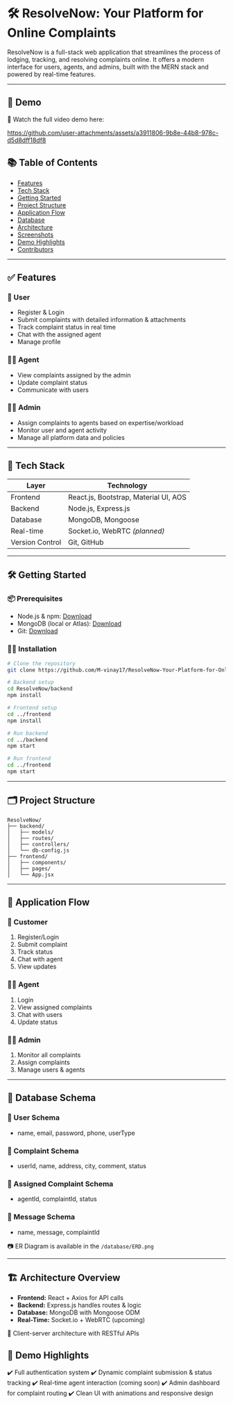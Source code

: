
# 🛠️ **ResolveNow: Your Platform for Online Complaints**

ResolveNow is a full-stack web application that streamlines the process of lodging, tracking, and resolving complaints online. It offers a modern interface for users, agents, and admins, built with the MERN stack and powered by real-time features.

---

## 🚀 **Demo**

🎥 Watch the full video demo here:



https://github.com/user-attachments/assets/a3911806-9b8e-44b8-978c-d5d8dff18df8



## 📚 **Table of Contents**

* [Features](#features)
* [Tech Stack](#tech-stack)
* [Getting Started](#getting-started)
* [Project Structure](#project-structure)
* [Application Flow](#application-flow)
* [Database](#database)
* [Architecture](#architecture)
* [Screenshots](#screenshots)
* [Demo Highlights](#demo-highlights)
* [Contributors](#contributors)

---

## ✅ **Features**

### 👤 User

* Register & Login
* Submit complaints with detailed information & attachments
* Track complaint status in real time
* Chat with the assigned agent
* Manage profile

### 🧑‍💼 Agent

* View complaints assigned by the admin
* Update complaint status
* Communicate with users

### 👨‍💼 Admin

* Assign complaints to agents based on expertise/workload
* Monitor user and agent activity
* Manage all platform data and policies

---

## 🧰 **Tech Stack**

| Layer           | Technology                            |
| --------------- | ------------------------------------- |
| Frontend        | React.js, Bootstrap, Material UI, AOS |
| Backend         | Node.js, Express.js                   |
| Database        | MongoDB, Mongoose                     |
| Real-time       | Socket.io, WebRTC *(planned)*         |
| Version Control | Git, GitHub                           |

---

## 🛠️ **Getting Started**

### 📦 Prerequisites

* Node.js & npm: [Download](https://nodejs.org/en/download)
* MongoDB (local or Atlas): [Download](https://www.mongodb.com/try/download/community)
* Git: [Download](https://git-scm.com/downloads)

### 🧑‍💻 Installation

```bash
# Clone the repository
git clone https://github.com/M-vinay17/ResolveNow-Your-Platform-for-Online-Complaints

# Backend setup
cd ResolveNow/backend
npm install

# Frontend setup
cd ../frontend
npm install

# Run backend
cd ../backend
npm start

# Run frontend
cd ../frontend
npm start
```

---

## 🗂️ **Project Structure**

```
ResolveNow/
├── backend/
│   ├── models/
│   ├── routes/
│   ├── controllers/
│   └── db-config.js
├── frontend/
│   ├── components/
│   ├── pages/
│   └── App.jsx
```

---

## 🔄 **Application Flow**

### 👥 Customer

1. Register/Login
2. Submit complaint
3. Track status
4. Chat with agent
5. View updates

### 🧑‍💼 Agent

1. Login
2. View assigned complaints
3. Chat with users
4. Update status

### 👨‍💼 Admin

1. Monitor all complaints
2. Assign complaints
3. Manage users & agents

---

## 🧾 **Database Schema**

### 🧍 User Schema

* name, email, password, phone, userType

### 📮 Complaint Schema

* userId, name, address, city, comment, status

### 📌 Assigned Complaint Schema

* agentId, complaintId, status

### 💬 Message Schema

* name, message, complaintId

📷 ER Diagram is available in the `/database/ERD.png`

---

## 🏗️ **Architecture Overview**

* **Frontend:** React + Axios for API calls
* **Backend:** Express.js handles routes & logic
* **Database:** MongoDB with Mongoose ODM
* **Real-Time:** Socket.io + WebRTC (upcoming)

📶 Client-server architecture with RESTful APIs





## 🎯 **Demo Highlights**

✔️ Full authentication system
✔️ Dynamic complaint submission & status tracking
✔️ Real-time agent interaction (coming soon)
✔️ Admin dashboard for complaint routing
✔️ Clean UI with animations and responsive design









